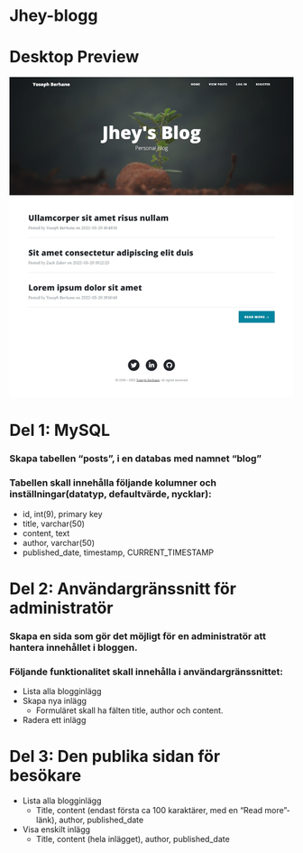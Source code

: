 # Jhey-blogg

# Desktop Preview

![Design preview for jhey blog](./public/assets/img/laptop-preview.jpg)

# Del 1: MySQL
### Skapa tabellen “posts”, i en databas med namnet “blog”

### Tabellen skall innehålla följande kolumner och inställningar(datatyp, defaultvärde, nycklar):

  - id, int(9), primary key
  - title, varchar(50)
  - content, text
  - author, varchar(50)
  - published_date, timestamp, CURRENT_TIMESTAMP
  
# Del 2: Användargränssnitt för administratör
### Skapa en sida som gör det möjligt för en administratör att hantera innehållet i bloggen. 

### Följande funktionalitet skall innehålla i användargränssnittet:

  - Lista alla blogginlägg
  - Skapa nya inlägg  
    - Formuläret skall ha fälten title, author och content.
  - Radera ett inlägg
  
# Del 3: Den publika sidan för besökare

- Lista alla blogginlägg
    - Title, content (endast första ca 100 karaktärer, med en “Read more”-länk), author, published_date
- Visa enskilt inlägg
    - Title, content (hela inlägget), author, published_date
